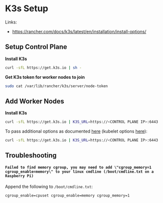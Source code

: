 # K3s Setup

Links:
* https://rancher.com/docs/k3s/latest/en/installation/install-options/

## Setup Control Plane

**Install K3s**
```sh
curl -sfL https://get.k3s.io | sh -
```

**Get K3s token for worker nodes to join**
```sh
sudo cat /var/lib/rancher/k3s/server/node-token
```

## Add Worker Nodes

**Install K3s**
```sh
curl -sfL https://get.k3s.io | K3S_URL=https://<CONTROL PLANE IP>:6443 K3S_TOKEN=<TOKEN> sh -
```

To pass additional options as documented [here](https://rancher.com/docs/k3s/latest/en/installation/install-options/agent-config/) (kubelet options [here](https://kubernetes.io/docs/reference/command-line-tools-reference/kubelet/)):
```sh
curl -sfL https://get.k3s.io | K3S_URL=https://<CONTROL PLANE IP>:6443 K3S_TOKEN=<TOKEN> sh -s - --kubelet-arg="max-pods=2"
```

## Troubleshooting

#### `Failed to find memory cgroup, you may need to add \"cgroup_memory=1 cgroup_enable=memory\" to your linux cmdline (/boot/cmdline.txt on a Raspberry Pi)`

Append the following to `/boot/cmdline.txt`:  
```
cgroup_enable=cpuset cgroup_enable=memory cgroup_memory=1
```
